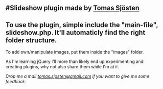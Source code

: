 #Slideshow plugin made by [Tomas Sjösten](http://tomassjosten.se)
-----------------------------

To use the plugin, simple include the "main-file", slideshow.php. It'll automaticly find the right folder structure.
---
To add own/manipulate images, put them inside the "images" folder.


As I'm learning jQuery I'll more than likely end up experimenting and creating plugins, why not also share them while I'm at it.

*Drop me a mail tomas.sjosten@gmail.com if you want to give me some feedback.*